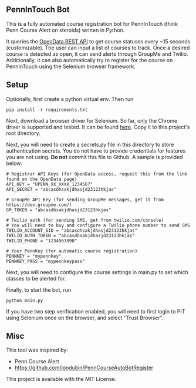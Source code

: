 ## PennInTouch Bot

This is a fully automated course registration bot for PennInTouch (think Penn Course Alert on steroids) written in Python. 

It queries the [OpenData REST API](https://esb.isc-seo.upenn.edu/8091/documentation/#coursestatusservice) to 
get course statuses every ~15 seconds (customizable). The user can input a list of courses to track.
Once a desired course is detected as open, it can send alerts through GroupMe and Twilio. 
Additionally, it can also automatically try to register for the course on PennInTouch using the Selenium browser framework.


## Setup
Optionally, first create a python virtual env.
Then run
```
pip install -r requirements.txt
```
Next, download a browser driver for Selenium. So far, only the Chrome driver is supported and tested. 
It can be found [here](https://chromedriver.chromium.org/downloads). Copy it to this project's root directory.


Next, you will need to create a secrets.py file in this directory to store authentication secrets. 
You do not have to provide credentials for features you are not using.
**Do not** commit this file to Github. 
A sample is provided below:
```
# Registrar API Keys (for OpenData access, request this from the link found on the OpenData page)
API_KEY = "UPENN_XX_XXXX_1234567"
API_SECRET = "abcasdhsakjdhasjd23123hkjas"

# GroupMe API Key (for sending GroupMe messages, get it from https://dev.groupme.com/)
GM_TOKEN = "abcasdhsakjdhasjd23123hkjas"

# Twilio auth (for sending SMS, get from twilio.com/console)
# You will need to buy and configure a Twilio phone number to send SMS
TWILIO_ACCOUNT_SID = "abcasdhsakjdhasjd23123hkjas"
TWILIO_AUTH_TOKEN = "abcasdhsakjdhasjd23123hkjas"
TWILIO_PHONE = "1234567890"

# Your PennKey (for automatic course registration)
PENNKEY = "mypennkey"
PENNKEY_PASS = "mypennkeypass"
```
Next, you will need to configure the course settings in main.py to set which classes to be alerted for.

Finally, to start the bot, run 
```
python main.py
```
If you have two step verification enabled, you will need to first login to PiT
 using Selenium once on the browser, and select "Trust Browser".

## Misc 
This tool was inspired by:
- Penn Course Alert
- https://github.com/jondubin/PennCourseAutoBotRegister

This project is available with the MIT License. 